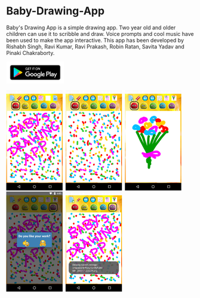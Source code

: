 # Baby-Drawing-App
Baby's Drawing App is a simple drawing app. Two year old and older children can use it to scribble and draw. Voice prompts and cool music have been used to make the app interactive. This app has been developed by Rishabh Singh, Ravi Kumar, Ravi Prakash, Robin Ratan, Savita Yadav and Pinaki Chakraborty.


<a href="https://play.google.com/store/apps/details?id=com.india.apkcrew.babysdrawingapp"><img alt="Get it on Google Play" src="screenshots/google-play-badge.png" height="60px"/></a>

<img src="screenshots/Screenshot1.png" height="30%" width="30%">&nbsp;
<img src="screenshots/Screenshot2.png" height="30%" width="30%">&nbsp;
<img src="screenshots/Screenshot3.png" height="30%" width="30%">&nbsp;
<img src="screenshots/Screenshot4.png" height="30%" width="30%">&nbsp;
<img src="screenshots/Screenshot5.png" height="30%" width="30%">&nbsp;